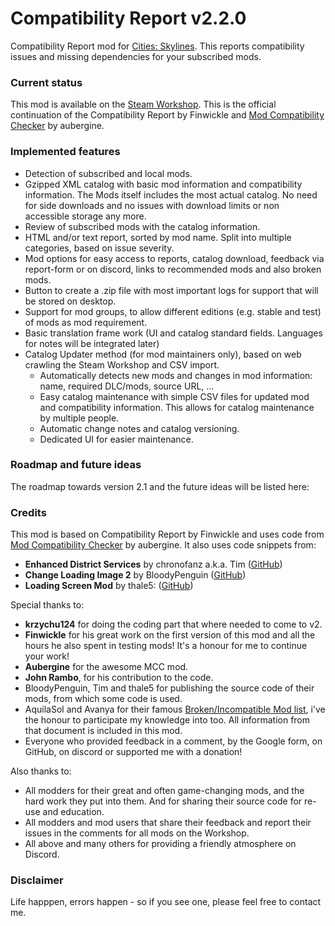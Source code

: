 # Compatibility Report v2.2.0

Compatibility Report mod for [Cities: Skylines](https://steamcommunity.com/app/255710/workshop/). This reports compatibility issues and missing dependencies for your subscribed mods.

### Current status
This mod is available on the [Steam Workshop](https://steamcommunity.com/sharedfiles/filedetails/?id=2881031511). This is the official continuation of the Compatibility Report by Finwickle and [Mod Compatibility Checker](https://github.com/CitiesSkylinesMods/AutoRepair) by aubergine.


### Implemented features
* Detection of subscribed and local mods.
* Gzipped XML catalog with basic mod information and compatibility information. The Mods itself includes the most actual catalog. No need for side downloads and no issues with download limits or non accessible storage any more.
* Review of subscribed mods with the catalog information.
* HTML and/or text report, sorted by mod name. Split into multiple categories, based on issue severity.
* Mod options for easy access to reports, catalog download, feedback via report-form or on discord, links to recommended mods and also broken mods.
* Button to create a .zip file with most important logs for support that will be stored on desktop.
* Support for mod groups, to allow different editions (e.g. stable and test) of mods as mod requirement.
* Basic translation frame work (UI and catalog standard fields. Languages for notes will be integrated later)
* Catalog Updater method (for mod maintainers only), based on web crawling the Steam Workshop and CSV import.
  * Automatically detects new mods and changes in mod information: name, required DLC/mods, source URL, ...
  * Easy catalog maintenance with simple CSV files for updated mod and compatibility information. This allows for catalog maintenance by multiple people.
  * Automatic change notes and catalog versioning.
  * Dedicated UI for easier maintenance.

### Roadmap and future ideas
The roadmap towards version 2.1 and the future ideas will be listed here:


### Credits
This mod is based on Compatibility Report by Finwickle and uses code from [Mod Compatibility Checker](https://github.com/CitiesSkylinesMods/AutoRepair) by aubergine. It also uses code snippets from:
* **Enhanced District Services** by chronofanz a.k.a. Tim ([GitHub](https://github.com/chronofanz/EnhancedDistrictServices))
* **Change Loading Image 2** by BloodyPenguin ([GitHub](https://github.com/bloodypenguin/ChangeLoadingImage)) 
* **Loading Screen Mod** by thale5: ([GitHub](https://github.com/thale5/LSM))

Special thanks to:
* **krzychu124** for doing the coding part that where needed to come to v2.
* **Finwickle** for his great work on the first version of this mod and all the hours he also spent in testing mods! It's a honour for me to continue your work!
* **Aubergine** for the awesome MCC mod.
* **John Rambo**, for his contribution to the code.
* BloodyPenguin, Tim and thale5 for publishing the source code of their mods, from which some code is used.
* AquilaSol and Avanya for their famous [Broken/Incompatible Mod list](https://pdxint.at/BrokenModCS), i've the honour to participate my knowledge into too. All information from that document is included in this mod.
* Everyone who provided feedback in a comment, by the Google form, on GitHub, on discord or supported me with a donation!

Also thanks to:
* All modders for their great and often game-changing mods, and the hard work they put into them. And for sharing their source code for re-use and education.
* All modders and mod users that share their feedback and report their issues in the comments for all mods on the Workshop.
* All above and many others for providing a friendly atmosphere on Discord.


### Disclaimer
Life happpen, errors happen - so if you see one, please feel free to contact me.
